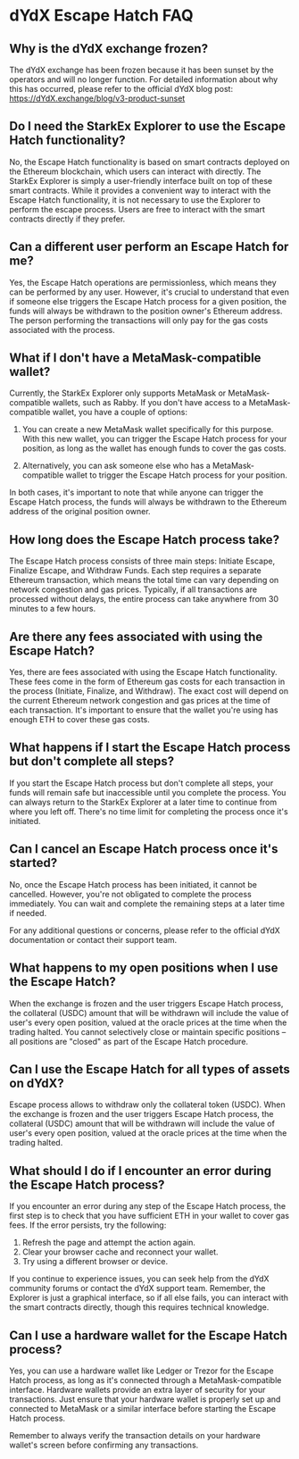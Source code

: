 # dYdX Escape Hatch FAQ

## Why is the dYdX exchange frozen?

The dYdX exchange has been frozen because it has been sunset by the operators and will no longer function. For detailed information about why this has occurred, please refer to the official dYdX blog post: https://dYdX.exchange/blog/v3-product-sunset

## Do I need the StarkEx Explorer to use the Escape Hatch functionality?

No, the Escape Hatch functionality is based on smart contracts deployed on the Ethereum blockchain, which users can interact with directly. The StarkEx Explorer is simply a user-friendly interface built on top of these smart contracts. While it provides a convenient way to interact with the Escape Hatch functionality, it is not necessary to use the Explorer to perform the escape process. Users are free to interact with the smart contracts directly if they prefer.

## Can a different user perform an Escape Hatch for me?

Yes, the Escape Hatch operations are permissionless, which means they can be performed by any user. However, it's crucial to understand that even if someone else triggers the Escape Hatch process for a given position, the funds will always be withdrawn to the position owner's Ethereum address. The person performing the transactions will only pay for the gas costs associated with the process.

## What if I don't have a MetaMask-compatible wallet?

Currently, the StarkEx Explorer only supports MetaMask or MetaMask-compatible wallets, such as Rabby. If you don't have access to a MetaMask-compatible wallet, you have a couple of options:

1. You can create a new MetaMask wallet specifically for this purpose. With this new wallet, you can trigger the Escape Hatch process for your position, as long as the wallet has enough funds to cover the gas costs.

2. Alternatively, you can ask someone else who has a MetaMask-compatible wallet to trigger the Escape Hatch process for your position.

In both cases, it's important to note that while anyone can trigger the Escape Hatch process, the funds will always be withdrawn to the Ethereum address of the original position owner.

## How long does the Escape Hatch process take?

The Escape Hatch process consists of three main steps: Initiate Escape, Finalize Escape, and Withdraw Funds. Each step requires a separate Ethereum transaction, which means the total time can vary depending on network congestion and gas prices. Typically, if all transactions are processed without delays, the entire process can take anywhere from 30 minutes to a few hours.

## Are there any fees associated with using the Escape Hatch?

Yes, there are fees associated with using the Escape Hatch functionality. These fees come in the form of Ethereum gas costs for each transaction in the process (Initiate, Finalize, and Withdraw). The exact cost will depend on the current Ethereum network congestion and gas prices at the time of each transaction. It's important to ensure that the wallet you're using has enough ETH to cover these gas costs.

## What happens if I start the Escape Hatch process but don't complete all steps?

If you start the Escape Hatch process but don't complete all steps, your funds will remain safe but inaccessible until you complete the process. You can always return to the StarkEx Explorer at a later time to continue from where you left off. There's no time limit for completing the process once it's initiated.

## Can I cancel an Escape Hatch process once it's started?

No, once the Escape Hatch process has been initiated, it cannot be cancelled. However, you're not obligated to complete the process immediately. You can wait and complete the remaining steps at a later time if needed.

For any additional questions or concerns, please refer to the official dYdX documentation or contact their support team.

## What happens to my open positions when I use the Escape Hatch?

When the exchange is frozen and the user triggers Escape Hatch process, the collateral (USDC) amount that will be withdrawn will include the value of user's every open position, valued at the oracle prices at the time when the trading halted. You cannot selectively close or maintain specific positions – all positions are "closed" as part of the Escape Hatch procedure.

## Can I use the Escape Hatch for all types of assets on dYdX?

Escape process allows to withdraw only the collateral token (USDC). When the exchange is frozen and the user triggers Escape Hatch process, the collateral (USDC) amount that will be withdrawn will include the value of user's every open position, valued at the oracle prices at the time when the trading halted.

## What should I do if I encounter an error during the Escape Hatch process?

If you encounter an error during any step of the Escape Hatch process, the first step is to check that you have sufficient ETH in your wallet to cover gas fees. If the error persists, try the following:

1. Refresh the page and attempt the action again.
2. Clear your browser cache and reconnect your wallet.
3. Try using a different browser or device.

If you continue to experience issues, you can seek help from the dYdX community forums or contact the dYdX support team. Remember, the Explorer is just a graphical interface, so if all else fails, you can interact with the smart contracts directly, though this requires technical knowledge.

## Can I use a hardware wallet for the Escape Hatch process?

Yes, you can use a hardware wallet like Ledger or Trezor for the Escape Hatch process, as long as it's connected through a MetaMask-compatible interface. Hardware wallets provide an extra layer of security for your transactions. Just ensure that your hardware wallet is properly set up and connected to MetaMask or a similar interface before starting the Escape Hatch process.

Remember to always verify the transaction details on your hardware wallet's screen before confirming any transactions.

